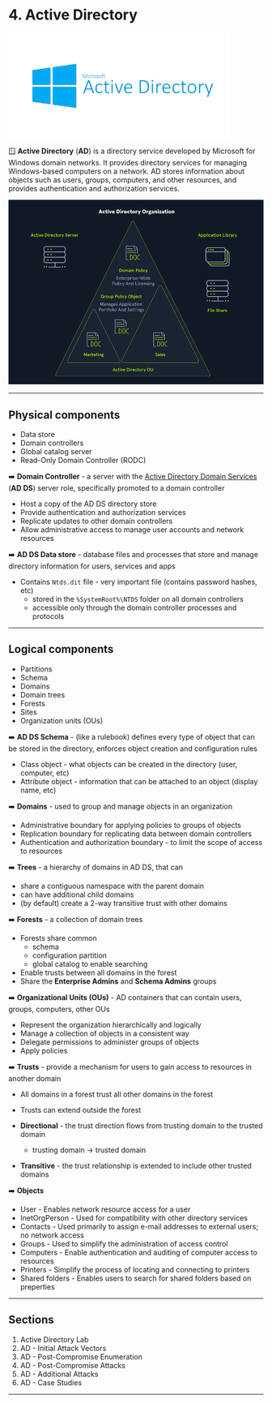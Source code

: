 # 4. Active Directory

![](.gitbook/assets/ad.png)

🪟 **Active Directory** (**AD**) is a directory service developed by Microsoft for Windows domain networks. It provides directory services for managing Windows-based computers on a network. AD stores information about objects such as users, groups, computers, and other resources, and provides authentication and authorization services.

![Active Directory - academy.hackthebox.com](.gitbook/assets/1NdU4kfgwv6vgWRmsCZ1BXA.png)

---

## Physical components

- Data store
- Domain controllers
- Global catalog server
- Read-Only Domain Controller (RODC)



➡️ **Domain Controller** - a server with the [Active Directory Domain Services](https://learn.microsoft.com/en-us/windows-server/identity/ad-ds/get-started/virtual-dc/active-directory-domain-services-overview) (**AD DS**) server role, specifically promoted to a domain controller

- Host a copy of the AD DS directory store
- Provide authentication and authorization services
- Replicate updates to other domain controllers
- Allow administrative access to manage user accounts and network resources



➡️ **AD DS Data store** - database files and processes that store and manage directory information for users, services and apps

- Contains `Ntds.dit` file - very important file (contains password hashes, etc)
  - stored in the `%SystemRoot%\NTDS` folder on all domain controllers
  - accessible only through the domain controller processes and protocols

---

## Logical components

- Partitions
- Schema
- Domains
- Domain trees
- Forests
- Sites
- Organization units (OUs)



➡️ **AD DS Schema** - (like a rulebook) defines every type of object that can be stored in the directory, enforces object creation and configuration rules

- Class object - what objects can be created in the directory (user, computer, etc)
- Attribute object - information that can be attached to an object (display name, etc)



➡️ **Domains** - used to group and manage objects in an organization

- Administrative boundary for applying policies to groups of objects
- Replication boundary for replicating data between domain controllers
- Authentication and authorization boundary - to limit the scope of access to resources



➡️ **Trees** - a hierarchy of domains in AD DS, that can

- share a contiguous namespace with the parent domain
- can have additional child domains
- (by default) create a 2-way transitive trust with other domains



➡️ **Forests** - a collection of domain trees

- Forests share common
  - schema
  - configuration partition
  - global catalog to enable searching
- Enable trusts between all domains in the forest
- Share the **Enterprise Admins** and **Schema Admins** groups



➡️ **Organizational Units (OUs)** - AD containers that can contain users, groups, computers, other OUs

- Represent the organization hierarchically and logically
- Manage a collection of objects in a consistent way
- Delegate permissions to administer groups of objects
- Apply policies



➡️ **Trusts** - provide a mechanism for users to gain access to resources in another domain

- All domains in a forest trust all other domains in the forest
- Trusts can extend outside the forest

- **Directional** - the trust direction flows from trusting domain to the trusted domain
  - trusting domain -> trusted domain
- **Transitive** - the trust relationship is extended to include other trusted domains



➡️ **Objects**

- User - Enables network resource access for a user
- InetOrgPerson - Used for compatibility with other directory services
- Contacts - Used primarily to assign e-mail addresses to external users; no network access
- Groups - Used to simplify the administration of access control 
- Computers - Enable authentication and auditing of computer access to resources
- Printers - Simplify the process of locating and connecting to printers
- Shared folders - Enables users to search for shared folders based on preperties

---

## Sections

1. Active Directory Lab
1. AD - Initial Attack Vectors
1. AD - Post-Compromise Enumeration
1. AD - Post-Compromise Attacks
1. AD - Additional Attacks
1. AD - Case Studies

---

